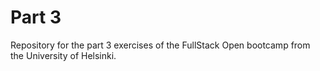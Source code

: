 # Part 3

Repository for the part 3 exercises of the FullStack Open bootcamp from the University of Helsinki.